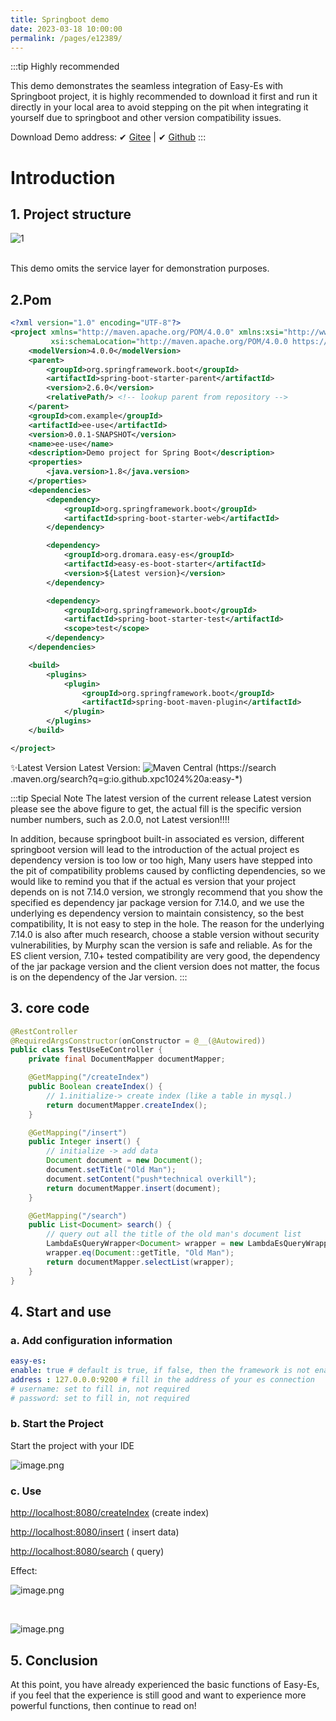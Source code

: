 ```yaml
---
title: Springboot demo
date: 2023-03-18 10:00:00
permalink: /pages/e12389/
---
```

:::tip Highly recommended

This demo demonstrates the seamless integration of Easy-Es with Springboot project, it is highly recommended to download it first and run it directly in your local area to avoid stepping on the pit when integrating it yourself due to springboot and other version compatibility issues.

Download Demo address: ✔ [Gitee](https://gitee.com/easy-es/easy-es-springboot-demo) | ✔ [Github](https://github.com/xpc1024/easy-es-springboot-demo)
:::

# Introduction

## 1. Project structure

![1](https://iknow.hs.net/e562a309-8526-4964-9250-b87ad02545e0.png)

<br />
This demo omits the service layer for demonstration purposes.

## 2.Pom

````xml
<?xml version="1.0" encoding="UTF-8"?>
<project xmlns="http://maven.apache.org/POM/4.0.0" xmlns:xsi="http://www.w3.org/2001/XMLSchema-instance"
         xsi:schemaLocation="http://maven.apache.org/POM/4.0.0 https://maven.apache.org/xsd/maven-4.0.0.xsd">
    <modelVersion>4.0.0</modelVersion>
    <parent>
        <groupId>org.springframework.boot</groupId>
        <artifactId>spring-boot-starter-parent</artifactId>
        <version>2.6.0</version>
        <relativePath/> <!-- lookup parent from repository -->
    </parent>
    <groupId>com.example</groupId>
    <artifactId>ee-use</artifactId>
    <version>0.0.1-SNAPSHOT</version>
    <name>ee-use</name>
    <description>Demo project for Spring Boot</description>
    <properties>
        <java.version>1.8</java.version>
    </properties>
    <dependencies>
        <dependency>
            <groupId>org.springframework.boot</groupId>
            <artifactId>spring-boot-starter-web</artifactId>
        </dependency>

        <dependency>
            <groupId>org.dromara.easy-es</groupId>
            <artifactId>easy-es-boot-starter</artifactId>
            <version>${Latest version}</version>
        </dependency>

        <dependency>
            <groupId>org.springframework.boot</groupId>
            <artifactId>spring-boot-starter-test</artifactId>
            <scope>test</scope>
        </dependency>
    </dependencies>

    <build>
        <plugins>
            <plugin>
                <groupId>org.springframework.boot</groupId>
                <artifactId>spring-boot-maven-plugin</artifactId>
            </plugin>
        </plugins>
    </build>

</project>

````
✨Latest Version Latest Version: ![Maven Central](https://img.shields.io/github/v/release/xpc1024/easy-es?include_prereleases&logo=xpc&style=plastic) (https://search .maven.org/search?q=g:io.github.xpc1024%20a:easy-*)

:::tip Special Note
The latest version of the current release Latest version please see the above figure to get, the actual fill is the specific version number numbers, such as 2.0.0, not Latest version!!!!

In addition, because springboot built-in associated es version, different springboot version will lead to the introduction of the actual project es dependency version is too low or too high,
Many users have stepped into the pit of compatibility problems caused by conflicting dependencies, so we would like to remind you that if the actual es version that your project depends on is not
7.14.0 version, we strongly recommend that you show the specified es dependency jar package version for 7.14.0, and we use the underlying es dependency version to maintain consistency, so the best compatibility,
It is not easy to step in the hole. The reason for the underlying 7.14.0 is also after much research, choose a stable version without security vulnerabilities, by Murphy scan the version is safe and reliable.
As for the ES client version, 7.10+ tested compatibility are very good, the dependency of the jar package version and the client version does not matter, the focus is on the dependency of the Jar version.
:::

## 3. core code

```java
@RestController
@RequiredArgsConstructor(onConstructor = @__(@Autowired))
public class TestUseEeController {
    private final DocumentMapper documentMapper;

    @GetMapping("/createIndex")
    public Boolean createIndex() {
        // 1.initialize-> create index (like a table in mysql.)
        return documentMapper.createIndex();
    }

    @GetMapping("/insert")
    public Integer insert() {
        // initialize -> add data
        Document document = new Document();
        document.setTitle("Old Man");
        document.setContent("push*technical overkill");
        return documentMapper.insert(document);
    }

    @GetMapping("/search")
    public List<Document> search() {
        // query out all the title of the old man's document list
        LambdaEsQueryWrapper<Document> wrapper = new LambdaEsQueryWrapper<>();
        wrapper.eq(Document::getTitle, "Old Man");
        return documentMapper.selectList(wrapper);
    }
}
```

## 4. Start and use

### a. Add configuration information
```yaml
easy-es:
enable: true # default is true, if false, then the framework is not enabled
address : 127.0.0.0:9200 # fill in the address of your es connection
# username: set to fill in, not required
# password: set to fill in, not required
```
### b. Start the Project
Start the project with your IDE
<br />

![image.png](https://iknow.hs.net/b6d12f86-58db-45ad-af05-29ab9b398614.png)


### c. Use

[http://localhost:8080/createIndex](http://localhost:8080/createIndex) (create index)

[http://localhost:8080/insert](http://localhost:8080/insert) ( insert data)

[http://localhost:8080/search](http://localhost:8080/search) ( query)

Effect:
<br />

![image.png](https://iknow.hs.net/903287b2-f683-4335-a29a-6b58418b6950.png)

<br />

![image.png](https://iknow.hs.net/0c9dd4f1-1b56-4d1a-ba39-cc3bf51d87a3.png)

## 5. Conclusion

At this point, you have already experienced the basic functions of Easy-Es, if you feel that the experience is still good and want to experience more powerful functions, then continue to read on!